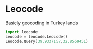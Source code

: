 # Leocode
Basicly geocoding in Turkey lands

```python
import leocode
Leocode = leocode.Leocode()
Leocode.Query(39.9337157,32.8559451)
```
